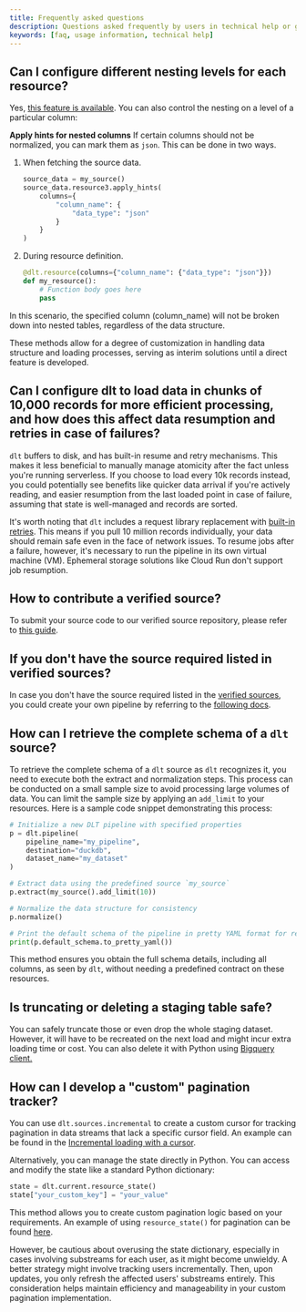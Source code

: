 ```yaml
---
title: Frequently asked questions
description: Questions asked frequently by users in technical help or github issues
keywords: [faq, usage information, technical help]
---
```



## Can I configure different nesting levels for each resource?

Yes, [this feature is available](../general-usage/resource.md#reduce-the-nesting-level-of-generated-tables). You can also control the nesting
on a level of a particular column:

**Apply hints for nested columns**
If certain columns should not be normalized, you can mark them as `json`. This can be done in two ways.

1. When fetching the source data.
   ```py
   source_data = my_source()
   source_data.resource3.apply_hints(
       columns={
           "column_name": {
               "data_type": "json"
           }
       }
   )
   ```

1. During resource definition.
   ```py
   @dlt.resource(columns={"column_name": {"data_type": "json"}})
   def my_resource():
       # Function body goes here
       pass
   ```
In this scenario, the specified column (column_name) will not be broken down into nested tables, regardless of the data structure.

These methods allow for a degree of customization in handling data structure and loading processes, serving as interim solutions until a direct feature is developed.

## Can I configure dlt to load data in chunks of 10,000 records for more efficient processing, and how does this affect data resumption and retries in case of failures?

`dlt` buffers to disk, and has built-in resume and retry mechanisms. This makes it less beneficial to manually manage atomicity after the fact unless you're running serverless. If you choose to load every 10k records instead, you could potentially see benefits like quicker data arrival if you're actively reading, and easier resumption from the last loaded point in case of failure, assuming that state is well-managed and records are sorted.

It's worth noting that `dlt` includes a request library replacement with [built-in retries](../reference/performance#using-the-built-in-requests-client). This means if you pull 10 million records individually, your data should remain safe even in the face of network issues. To resume jobs after a failure, however, it's necessary to run the pipeline in its own virtual machine (VM). Ephemeral storage solutions like Cloud Run don't support job resumption.

## How to contribute a verified source?

To submit your source code to our verified source repository, please refer to [this guide](https://github.com/dlt-hub/verified-sources/blob/master/CONTRIBUTING.md).

## If you don't have the source required listed in verified sources?

In case you don't have the source required listed in the [verified sources](../dlt-ecosystem/verified-sources/), you could create your own pipeline by referring to the [following docs](../walkthroughs/create-a-pipeline).

## How can I retrieve the complete schema of a `dlt` source?

To retrieve the complete schema of a `dlt` source as `dlt` recognizes it, you need to execute both the extract and normalization steps. This process can be conducted on a small sample size to avoid processing large volumes of data. You can limit the sample size by applying an `add_limit` to your resources. Here is a sample code snippet demonstrating this process:

```py
# Initialize a new DLT pipeline with specified properties
p = dlt.pipeline(
    pipeline_name="my_pipeline",
    destination="duckdb",
    dataset_name="my_dataset"
)

# Extract data using the predefined source `my_source`
p.extract(my_source().add_limit(10))

# Normalize the data structure for consistency
p.normalize()

# Print the default schema of the pipeline in pretty YAML format for review
print(p.default_schema.to_pretty_yaml())
```

This method ensures you obtain the full schema details, including all columns, as seen by `dlt`, without needing a predefined contract on these resources.

## Is truncating or deleting a staging table safe?

You can safely truncate those or even drop the whole staging dataset. However, it will have to be recreated on the next load and might incur extra loading time or cost.
You can also delete it with Python using [Bigquery client.](https://cloud.google.com/bigquery/docs/samples/bigquery-delete-dataset#bigquery_delete_dataset-python)

## How can I develop a "custom" pagination tracker?

You can use `dlt.sources.incremental` to create a custom cursor for tracking pagination in data streams that lack a specific cursor field. An example can be found in the [Incremental loading with a cursor](../general-usage/incremental-loading.md#incremental-loading-with-a-cursor-field).

Alternatively, you can manage the state directly in Python. You can access and modify the state like a standard Python dictionary:
```py
state = dlt.current.resource_state()
state["your_custom_key"] = "your_value"
```
This method allows you to create custom pagination logic based on your requirements. An example of using `resource_state()` for pagination can be found [here](../general-usage/incremental-loading#custom-incremental-loading-with-pipeline-state).

However, be cautious about overusing the state dictionary, especially in cases involving substreams for each user, as it might become unwieldy. A better strategy might involve tracking users incrementally. Then, upon updates, you only refresh the affected users' substreams entirely. This consideration helps maintain efficiency and manageability in your custom pagination implementation.

